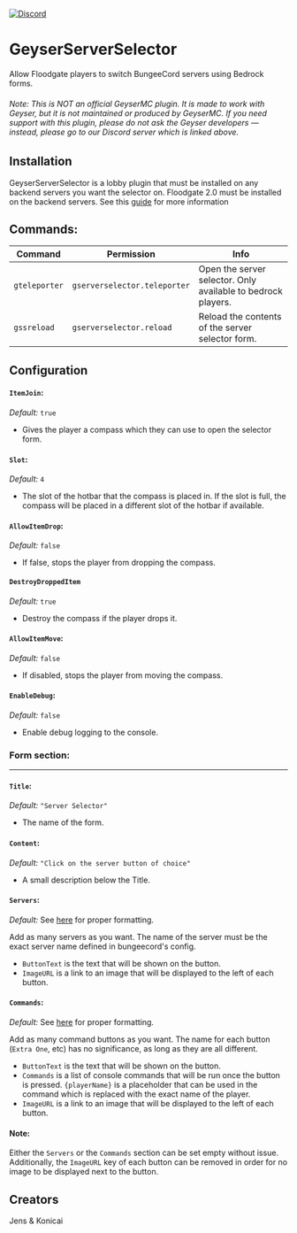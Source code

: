 [![Discord](https://img.shields.io/discord/806179549498966058?color=7289da&label=discord&logo=discord&logoColor=white)](https://discord.gg/xXzzdAXa2b)


# GeyserServerSelector

Allow Floodgate players to switch BungeeCord servers using Bedrock forms.

###### Note: This is NOT an official GeyserMC plugin. It is made to work with Geyser, but it is not maintained or produced by GeyserMC. If you need support with this plugin, please do not ask the Geyser developers — instead, please go to our Discord server which is linked above.

## Installation

GeyserServerSelector is a lobby plugin that must be installed on any backend servers you want the selector on.
Floodgate 2.0 must be installed on the backend servers.
See this [guide](https://github.com/GeyserMC/Geyser/wiki/Floodgate#running-floodgate-on-spigot-servers-behind-bungeecord-or-velocity) for more information

## Commands:

| Command | Permission | Info |
| ------- | -----------| ---- |
| `gteleporter` | `gserverselector.teleporter` | Open the server selector. Only available to bedrock players. | 
| `gssreload` | `gserverselector.reload` | Reload the contents of the server selector form. |


## Configuration

#### `ItemJoin`:
*Default:* `true`  
- Gives the player a compass which they can use to open the selector form.


#### `Slot`:
*Default:* `4`
- The slot of the hotbar that the compass is placed in. If the slot is full, the compass will be placed in a different slot of the hotbar if available. 


#### `AllowItemDrop`:
*Default:* `false`
- If false, stops the player from dropping the compass. 


#### `DestroyDroppedItem`
*Default:* `true`
- Destroy the compass if the player drops it.


#### `AllowItemMove`:
*Default:* `false`
- If disabled, stops the player from moving the compass.

#### `EnableDebug`:
*Default:* `false`
- Enable debug logging to the console.


### Form section:
***

#### `Title`:
*Default:* `"Server Selector"`  
- The name of the form.


#### `Content`:
*Default:* `"Click on the server button of choice"`  
- A small description below the Title.


#### `Servers`:
*Default:* See [here](https://github.com/ProjectG-Plugins/GeyserServerSelector/blob/master/src/main/resources/config.yml) for proper formatting.  
  
Add as many servers as you want. The name of the server must be the exact server name defined in bungeecord's config.  
- `ButtonText` is the text that will be shown on the button.  
- `ImageURL` is a link to an image that will be displayed to the left of each button.

    
#### `Commands`:
*Default:* See [here](https://github.com/ProjectG-Plugins/GeyserServerSelector/blob/master/src/main/resources/config.yml) for proper formatting.  
  
Add as many command buttons as you want. The name for each button (`Extra One`, etc) has no significance, as long as they are all different.
  
- `ButtonText` is the text that will be shown on the button.   
- `Commands` is a list of console commands that will be run once the button is pressed. `{playerName}` is a placeholder that can be used in the command which is replaced with the exact name of the player.
- `ImageURL` is a link to an image that will be displayed to the left of each button.


#### Note:
Either the `Servers` or the `Commands` section can be set empty without issue.  
Additionally, the `ImageURL` key of each button can be removed in order for no image to be displayed next to the button. 


## Creators
Jens & Konicai


